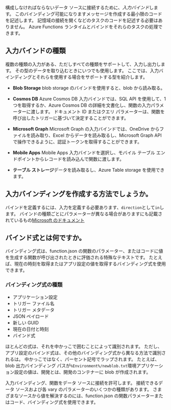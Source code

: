 構成しなければならないデータ ソースに接続するために、*入力バインド*します。 このバインディング可能になりますメッセージを作成する最小限のコードを記述します。 記憶域の接続を開くなどのタスクのコードを記述する必要はありません。 Azure Functions ランタイムとバインドをそれらのタスクの処理できます。

## <a name="input-binding-types"></a>入力バインドの種類

複数の種類の入力がある、ただしすべての種類をサポートして、入力し出力します。 その型のデータを取り込むときにいつでも使用します。 ここでは、入力バインディングとそれらを使用する場合をサポートする型を紹介します。

- **Blob Storage** blob storage のバインドを使用すると、blob から読み取る。

- **Cosmos DB** Azure Cosmos DB 入力バインドでは、SQL API を使用して、1 つを取得するか、Azure Cosmos DB の詳細を文書化し、関数の入力パラメーターに渡します。 ドキュメント ID またはクエリ パラメーターは、関数を呼び出したトリガーに基づいて決定することができます。

- **Microsoft Graph** Microsoft Graph の入力バインドでは、OneDrive からファイルを読み取り、Excel からデータを読み取るし、Microsoft Graph API で操作できるように、認証トークンを取得することができます。
- **Mobile Apps** Mobile Apps 入力バインドを選択し、モバイル テーブル エンドポイントからレコードを読み込んで関数に渡します。

- **テーブル ストレージ**データを読み取るし、Azure Table storage を使用できます。

## <a name="how-to-create-an-input-binding"></a>入力バインディングを作成する方法でしょうか。

バインドを定義するには、入力を定義する必要あります、`direction`として`in`します。
バインドの種類ごとにパラメーターが異なる場合がありますにも記載されているもの[Microsoft のドキュメント](https://docs.microsoft.com/azure/azure-functions/functions-triggers-bindings#supported-bindings?azure-portal=true)

## <a name="what-is-a-binding-expression"></a>バインド式とは何ですか。

バインディング式は、function.json の関数のパラメーター、またはコードに値を生成する関数が呼び出されたときに評価される特殊なテキストです。 たとえば、現在の時刻を取得またはアプリ設定の値を取得するバインディング式を使用できます。

### <a name="types-of-binding-expressions"></a>バインディング式の種類

- アプリケーション設定
- トリガー ファイル名
- トリガー メタデータ
- JSON ペイロード
- 新しい GUID
- 現在の日付と時刻
- バインド式

ほとんどの式は、それを中かっこで囲むことによって識別されます。 ただし、アプリ設定のバインド式は、その他のバインディング式から異なる方法で識別されるは。 中かっこではなく、パーセント記号でラップされます。 たとえば、blob 出力バインディング パスが`%Environment%/newblob.txt`環境アプリケーション設定の値は、開発とは、開発のコンテナーに blob が作成されます。

入力バインディング、関数をデータ ソースに接続を許可します。 接続できるデータ ソースおよび各 vary のパラメーターのいくつかの種類があります。 さまざまなソースから値を解決するのには、function.json の関数パラメーターまたはコード、バインディング式を使用できます。